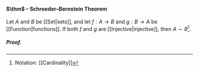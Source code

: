 #### $\thm$ – Schroeder–Bernstein Theorem
Let $A$ and $B$ be [[Set|sets]], and let $f:A\to B$ and $g:B\to A$ be [[Function|functions]]. If both $f$ and $g$ are [[Injective|injective]], then $A\sim B$[^1]. 

##### *Proof.*

[^1]: Notation: [[Cardinality]]
